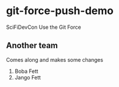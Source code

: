 # git-force-push-demo
SciFiDevCon Use the Git Force

## Another team

Comes along and makes some changes

1. Boba Fett
1. Jango Fett

